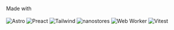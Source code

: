 Made with
<br/>
<br/>
![Astro](https://img.shields.io/badge/astro-%232C2052.svg?style=for-the-badge&logo=astro&logoColor=white)
![Preact](https://shields.io/badge/Preact-black?logo=react&style=for-the-badge)
![Tailwind](https://img.shields.io/badge/Tailwind-38B2AC?style=for-the-badge&logo=tailwind-css&logoColor=white)
![nanostores](https://img.shields.io/badge/nanostores-CB3837?style=for-the-badge&logo=npm&logoColor=white)
![Web Worker](https://img.shields.io/badge/Web_Worker-gray?style=for-the-badge)
![Vitest](https://img.shields.io/badge/vitest-6E9F18?style=for-the-badge&logo=vitest&logoColor=white)
